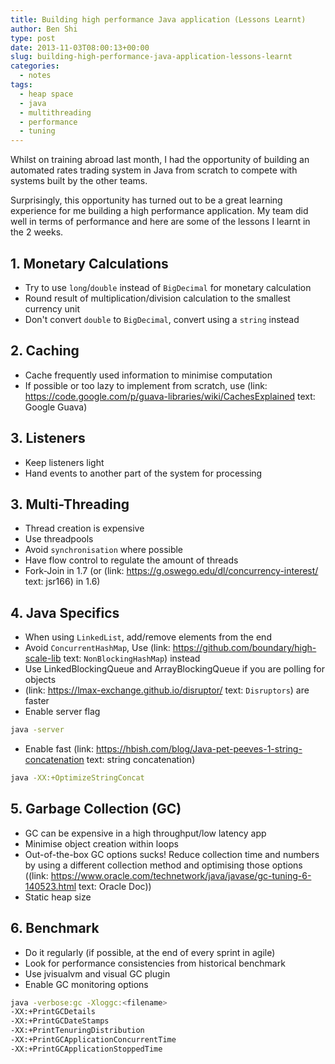 ```yaml
---
title: Building high performance Java application (Lessons Learnt)
author: Ben Shi
type: post
date: 2013-11-03T08:00:13+00:00
slug: building-high-performance-java-application-lessons-learnt
categories:
  - notes
tags:
  - heap space
  - java
  - multithreading
  - performance
  - tuning
---
```


Whilst on training abroad last month, I had the opportunity of building an automated rates trading
system in Java from scratch to compete with systems built by the other teams.

Surprisingly, this opportunity has turned out to be a great learning experience for me building a
high performance application. My team did well in terms of performance and here are some of the
lessons I learnt in the 2 weeks.

## 1. Monetary Calculations

- Try to use `long`/`double` instead of `BigDecimal` for monetary calculation
- Round result of multiplication/division calculation to the smallest currency unit
- Don't convert `double` to `BigDecimal`, convert using a `string` instead

## 2. Caching

- Cache frequently used information to minimise computation
- If possible or too lazy to implement from scratch, use (link:
  https://code.google.com/p/guava-libraries/wiki/CachesExplained text: Google Guava)

## 3. Listeners

- Keep listeners light
- Hand events to another part of the system for processing

## 3. Multi-Threading

- Thread creation is expensive
- Use threadpools
- Avoid `synchronisation` where possible
- Have flow control to regulate the amount of threads
- Fork-Join in 1.7 (or (link: https://g.oswego.edu/dl/concurrency-interest/ text: jsr166) in 1.6)

## 4. Java Specifics

- When using `LinkedList`, add/remove elements from the end
- Avoid `ConcurrentHashMap`, Use (link: https://github.com/boundary/high-scale-lib text:
  `NonBlockingHashMap`) instead
- Use LinkedBlockingQueue and ArrayBlockingQueue if you are polling for objects
- (link: https://lmax-exchange.github.io/disruptor/ text: `Disruptors`) are faster
- Enable server flag

```bash
java -server
```

- Enable fast (link: https://hbish.com/blog/Java-pet-peeves-1-string-concatenation text: string
  concatenation)

```bash
java -XX:+OptimizeStringConcat
```

## 5. Garbage Collection (GC)

- GC can be expensive in a high throughput/low latency app
- Minimise object creation within loops
- Out-of-the-box GC options sucks! Reduce collection time and numbers by using a different
  collection method and optimising those options ((link:
  https://www.oracle.com/technetwork/java/javase/gc-tuning-6-140523.html text: Oracle Doc))
- Static heap size

## 6. Benchmark

- Do it regularly (if possible, at the end of every sprint in agile)
- Look for performance consistencies from historical benchmark
- Use jvisualvm and visual GC plugin
- Enable GC monitoring options

```bash
java -verbose:gc -Xloggc:<filename>
-XX:+PrintGCDetails
-XX:+PrintGCDateStamps
-XX:+PrintTenuringDistribution
-XX:+PrintGCApplicationConcurrentTime
-XX:+PrintGCApplicationStoppedTime
```
